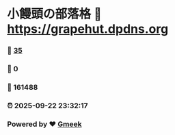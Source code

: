 # 小饅頭の部落格 :link: https://grapehut.dpdns.org 
### :page_facing_up: [35](https://grapehut.dpdns.org/tag.html) 
### :speech_balloon: 0 
### :hibiscus: 161488 
### :alarm_clock: 2025-09-22 23:32:17 
### Powered by :heart: [Gmeek](https://github.com/Meekdai/Gmeek)
